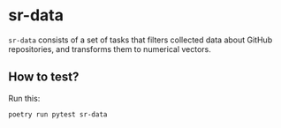 # sr-data

`sr-data` consists of a set of tasks that filters collected data about GitHub
repositories, and transforms them to numerical vectors.

## How to test?

Run this:

```bash
poetry run pytest sr-data
```
